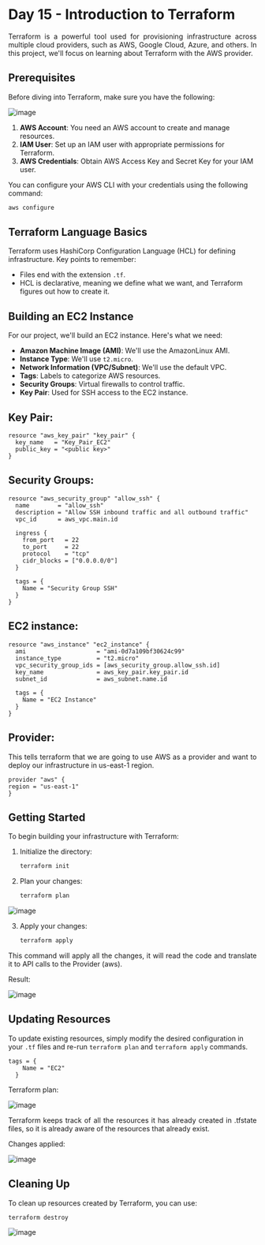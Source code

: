 # Day 15 - Introduction to Terraform

<p align="justify">Terraform is a powerful tool used for provisioning infrastructure across multiple cloud providers, such as AWS, Google Cloud, Azure, and others. In this project, we'll focus on learning about Terraform with the AWS provider.</p>

## Prerequisites
Before diving into Terraform, make sure you have the following:

![image](https://github.com/DDMateus/100DaysofDevOps/assets/88774178/8295a4ab-8494-4704-b3e6-dba158a171e1)

1. **AWS Account**: You need an AWS account to create and manage resources.
2. **IAM User**: Set up an IAM user with appropriate permissions for Terraform.
3. **AWS Credentials**: Obtain AWS Access Key and Secret Key for your IAM user.

You can configure your AWS CLI with your credentials using the following command:
```powershell
aws configure
```

## Terraform Language Basics
Terraform uses HashiCorp Configuration Language (HCL) for defining infrastructure. Key points to remember:

- Files end with the extension `.tf`.
- HCL is declarative, meaning we define what we want, and Terraform figures out how to create it.

## Building an EC2 Instance
For our project, we'll build an EC2 instance. Here's what we need:

- **Amazon Machine Image (AMI)**: We'll use the AmazonLinux AMI.
- **Instance Type**: We'll use `t2.micro`.
- **Network Information (VPC/Subnet)**: We'll use the default VPC.
- **Tags**: Labels to categorize AWS resources.
- **Security Groups**: Virtual firewalls to control traffic.
- **Key Pair**: Used for SSH access to the EC2 instance.

## Key Pair:
```hcl
resource "aws_key_pair" "key_pair" {
  key_name   = "Key_Pair_EC2"
  public_key = "<public key>"
}
```

## Security Groups:
```hcl
resource "aws_security_group" "allow_ssh" {
  name        = "allow_ssh"
  description = "Allow SSH inbound traffic and all outbound traffic"
  vpc_id      = aws_vpc.main.id

  ingress {
    from_port   = 22
    to_port     = 22
    protocol    = "tcp"
    cidr_blocks = ["0.0.0.0/0"]
  }

  tags = {
    Name = "Security Group SSH"
  }
}
```

## EC2 instance:
```hcl
resource "aws_instance" "ec2_instance" {
  ami                    = "ami-0d7a109bf30624c99"
  instance_type          = "t2.micro"
  vpc_security_group_ids = [aws_security_group.allow_ssh.id]
  key_name               = aws_key_pair.key_pair.id
  subnet_id              = aws_subnet.name.id
  
  tags = {
    Name = "EC2 Instance"
  }
}
```

## Provider:

<p align="justify">This tells terraform that we are going to use AWS as a provider and want to deploy our infrastructure in us-east-1 region.</p>

  ```hcl
provider "aws" {
  region = "us-east-1"
}
```

## Getting Started
To begin building your infrastructure with Terraform:

1. Initialize the directory:
   ```powershell
   terraform init
   ```

2. Plan your changes:
   ```powershell
   terraform plan
   ```

![image](https://github.com/DDMateus/100DaysofDevOps/assets/88774178/24e9d0c4-a9a5-46d7-aa1d-7ca3b2859de4)

3. Apply your changes:
   ```powershell
   terraform apply
   ```
<p align="justify">This command will apply all the changes, it will read the code and translate it to API calls to the Provider (aws).</p>

Result:

![image](https://github.com/DDMateus/100DaysofDevOps/assets/88774178/410e59eb-87e6-43c1-aacc-d988573aafdc)

## Updating Resources
To update existing resources, simply modify the desired configuration in your `.tf` files and re-run `terraform plan` and `terraform apply` commands.

```hcl
tags = {
    Name = "EC2"
  }
```

Terraform plan:

![image](https://github.com/DDMateus/100DaysofDevOps/assets/88774178/4fd5f3db-59d4-4f8b-b4cd-2c590ca8c741)

<p align="justify">Terraform keeps track of all the resources it has already created in .tfstate files, so it is already aware of the resources that already exist.</p>

Changes applied:

![image](https://github.com/DDMateus/100DaysofDevOps/assets/88774178/3a7a8c5b-ff87-4085-a4ee-fdc13fd168fc)

## Cleaning Up
To clean up resources created by Terraform, you can use:
```powershell
terraform destroy
```

![image](https://github.com/DDMateus/100DaysofDevOps/assets/88774178/50c53313-5c7a-45e2-b849-c1943d56aa5e)
